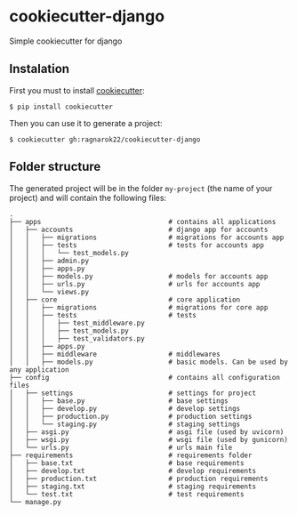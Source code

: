 # cookiecutter-django
Simple cookiecutter for django

## Instalation
First you must to install [cookiecutter](https://cookiecutter.readthedocs.io/en/stable/installation.html):

    $ pip install cookiecutter

Then you can use it to generate a project:

    $ cookiecutter gh:ragnarok22/cookiecutter-django

## Folder structure
The generated project will be in the folder `my-project` (the name of your project) and will contain the following files:

    .
    ├── apps                                # contains all applications
    │   ├── accounts                        # django app for accounts
    │   │   ├── migrations                  # migrations for accounts app
    │   │   ├── tests                       # tests for accounts app
    │   │   │   └── test_models.py
    │   │   ├── admin.py
    │   │   ├── apps.py
    │   │   ├── models.py                   # models for accounts app
    │   │   ├── urls.py                     # urls for accounts app
    │   │   └── views.py
    │   ├── core                            # core application
    │   │   ├── migrations                  # migrations for core app
    │   │   ├── tests                       # tests
    │   │   │   ├── test_middleware.py
    │   │   │   ├── test_models.py
    │   │   │   ├── test_validators.py
    │   │   ├── apps.py
    │   │   ├── middleware                  # middlewares
    │   │   ├── models.py                   # basic models. Can be used by any application
    ├── config                              # contains all configuration files
    │   ├── settings                        # settings for project
    │   │   ├── base.py                     # base settings
    │   │   ├── develop.py                  # develop settings
    │   │   ├── production.py               # production settings
    │   │   └── staging.py                  # staging settings
    │   ├── asgi.py                         # asgi file (used by uvicorn)
    │   ├── wsgi.py                         # wsgi file (used by gunicorn)
    │   └── urls.py                         # urls main file
    ├── requirements                        # requirements folder
    │   ├── base.txt                        # base requirements
    │   ├── develop.txt                     # develop requirements
    │   ├── production.txt                  # production requirements
    │   ├── staging.txt                     # staging requirements
    │   └── test.txt                        # test requirements
    └── manage.py